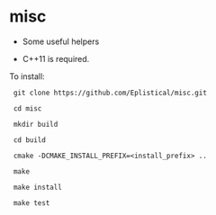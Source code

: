 # misc

* Some useful helpers

* C++11 is required. 

To install:
```
 git clone https://github.com/Eplistical/misc.git
 
 cd misc
 
 mkdir build
 
 cd build
 
 cmake -DCMAKE_INSTALL_PREFIX=<install_prefix> .. 
 
 make
 
 make install
 
 make test
```
